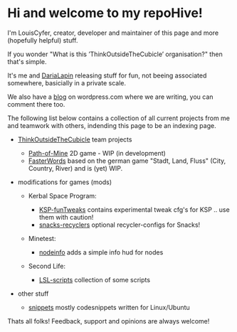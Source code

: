 # Hi and welcome to my repoHive!

I'm LouisCyfer, creator, developer and maintainer of this page and more (hopefully helpful) stuff.

If you wonder "What is this ’ThinkOutsideTheCubicle’ organisation?" then that's simple.

It's me and [DariaLapin](https://github.com/DariaLapin) releasing stuff for fun, not beeing associated somewhere, basicially in a private scale.

We also have a [blog](https://cubesoutside.wordpress.com/) on wordpress.com where we are writing, you can comment there too.

The following list below contains a collection of all current projects from me and teamwork with others, indending this page to be an indexing page.

- [ThinkOutsideTheCubicle](https://github.com/ThinkOutsideTheCubicle) team projects
  - [Path-of-Mine](https://github.com/ThinkOutsideTheCubicle/Path-of-Mine) 2D game - WIP (in development)
  - [FasterWords](https://github.com/ThinkOutsideTheCubicle/FasterWords) based on the german game "Stadt, Land, Fluss" (City, Country, River) and is (yet) WIP.


- modifications for games (mods)
  - Kerbal Space Program:
    - [KSP-funTweaks](https://github.com/LouisCyfer/KSP-funTweaks) contains experimental tweak cfg's for KSP .. use them with caution!
    - [snacks-recyclers](https://github.com/LouisCyfer/snacks-recyclers) optional recycler-configs for Snacks!

  - Minetest:
    - [nodeinfo](https://github.com/LouisCyfer/nodeinfo) adds a simple info hud for nodes

  - Second Life:
    - [LSL-scripts](https://github.com/LouisCyfer/LSL-scripts) collection of some scripts
- other stuff
  - [snippets](https://github.com/LouisCyfer/snippets) mostly codesnippets written for Linux/Ubuntu

Thats all folks! Feedback, support and opinions are always welcome!
